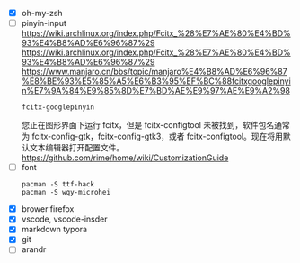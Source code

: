 - [x] oh-my-zsh
- [ ] pinyin-input
      https://wiki.archlinux.org/index.php/Fcitx_%28%E7%AE%80%E4%BD%93%E4%B8%AD%E6%96%87%29
      https://wiki.archlinux.org/index.php/Fcitx_%28%E7%AE%80%E4%BD%93%E4%B8%AD%E6%96%87%29
      https://www.manjaro.cn/bbs/topic/manjaro%E4%B8%AD%E6%96%87%E8%BE%93%E5%85%A5%E6%B3%95%EF%BC%88fcitxgooglepinyin%E7%9A%84%E9%85%8D%E7%BD%AE%E9%97%AE%E9%A2%98
  ```
  fcitx-googlepinyin
  ```
  您正在图形界面下运行 fcitx，但是 fcitx-configtool 未被找到，软件包名通常为 fcitx-config-gtk，fcitx-config-gtk3，或者 fcitx-configtool。现在将用默认文本编辑器打开配置文件。
  https://github.com/rime/home/wiki/CustomizationGuide
- [ ] font
  ```
  pacman -S ttf-hack
  pacman -S wqy-microhei
  ```
- [x] brower
      firefox
- [x] vscode, vscode-insder
- [x] markdown
      typora
- [x] git
- [ ] arandr
